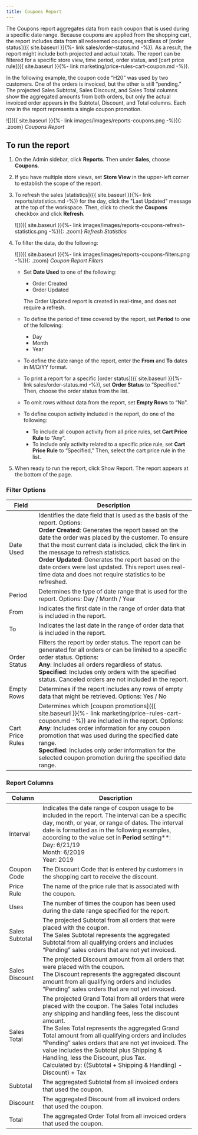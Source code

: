 ```yaml
---
title: Coupons Report
---
```


The Coupons report aggregates data from each coupon that is used during a specific date range. Because coupons are applied from the shopping cart, the report includes data from all redeemed coupons, regardless of [order status]({{ site.baseurl }}{%- link sales/order-status.md -%}). As a result, the report might include both projected and actual totals. The report can be filtered for a specific store view, time period, order status, and [cart price rule]({{ site.baseurl }}{%- link marketing/price-rules-cart-coupon.md -%}).

In the following example, the coupon code “H20” was used by two customers. One of the orders is invoiced, but the other is still “pending.” The projected Sales Subtotal, Sales Discount, and Sales Total columns show the aggregated amounts from both orders, but only the actual invoiced order appears in the Subtotal, Discount, and Total columns. Each row in the report represents a single coupon promotion.


![]({{ site.baseurl }}{%- link images/images/reports-coupons.png -%}){: .zoom}
*Coupons Report*

## To run the report

1. On the Admin sidebar, click **Reports**. Then under **Sales**, choose **Coupons**.

1. If you have multiple store views, set **Store View** in the upper-left corner to establish the scope of the report.

1. To refresh the sales [statistics]({{ site.baseurl }}{%- link reports/statistics.md -%}) for the day, click the "Last Updated" message at the top of the workspace. Then, click to check the **Coupons** checkbox and click **Refresh**.

   ![]({{ site.baseurl }}{%- link images/images/reports-coupons-refresh-statistics.png -%}){: .zoom}
   *Refresh Statistics*

1. To filter the data, do the following:

   ![]({{ site.baseurl }}{%- link images/images/reports-coupons-filters.png -%}){: .zoom}
   *Coupon Report Filters*

    * Set **Date Used** to one of the following:

        * Order Created
        * Order Updated

        The Order Updated report is created in real-time, and does not require a refresh.

    * To define the period of time covered by the report, set **Period** to one of the following:

        * Day
        * Month
        * Year

    * To define the date range of the report, enter the **From** and **To** dates in M/D/YY format.

    * To print a report for a specific [order status]({{ site.baseurl }}{%- link sales/order-status.md -%}), set **Order Status** to “Specified.” Then, choose the order status from the list.

    * To omit rows without data from the report, set **Empty Rows** to “No".

    * To define coupon activity included in the report, do one of the following:

      * To include all coupon activity from all price rules, set **Cart Price Rule** to “Any”.
      * To include only activity related to a specific price rule, set **Cart Price Rule** to “Specified,” Then, select the cart price rule in the list.

1. When ready to run the report, click <span class="btn">Show Report</span>. The report appears at the bottom of the page.

### Filter Options

|Field|Description|
|--- |--- |
|Date Used |Identifies the date field that is used as the basis of the report. Options:<br/>**Order Created**: Generates the report based on the date the order was placed by the customer. To ensure that the most current data is included, click the link in the message to refresh statistics. <br/>**Order Updated**: Generates the report based on the date orders were last updated. This report uses real-time data and does not require statistics to be refreshed.|
|Period|Determines the type of date range that is used for the report. Options: Day / Month / Year|
|From|Indicates the first date in the range of order data that is included in the report.
|To|Indicates the last date in the range of order data that is included in the report.
|Order Status|Filters the report by order status. The report can be generated for all orders or can be limited to a specific order status. Options: <br/>**Any**: Includes all orders regardless of status. <br/>**Specified**: Includes only orders with the specified status. Canceled orders are not included in the report.|
|Empty Rows|Determines if the report includes any rows of empty data that might be retrieved. Options: Yes / No|
|Cart Price Rules|Determines which [coupon promotions]({{ site.baseurl }}{%- link marketing/price-rules-cart-coupon.md -%}) are included in the report. Options:<br/>**Any**: Includes order information for any coupon promotion that was used during the specified date range.<br/>**Specified**: Includes only order information for the selected coupon promotion during the specified date range.|

### Report Columns

|Column|Description|
|--- |--- |
|Interval|Indicates the date range of coupon usage to be included in the report. The interval can be a specific day, month, or year, or range of dates. The interval date is formatted as in the following examples, according to the value set in **Period** setting**:<br/>Day: 6/21/19<br/>Month: 6/2019<br/>Year: 2019|
|Coupon Code|The Discount Code that is entered by customers in the shopping cart to receive the discount.|
|Price Rule|The name of the price rule that is associated with the coupon.
|Uses|The number of times the coupon has been used during the date range specified for the report.|
|Sales Subtotal|The projected Subtotal from all orders that were placed with the coupon. <br/>The Sales Subtotal represents the aggregated Subtotal from all qualifying orders and includes “Pending” sales orders that are not yet invoiced.|
|Sales Discount|The projected Discount amount from all orders that were placed with the coupon. <br/>The Discount represents the aggregated discount amount from all qualifying orders and includes “Pending” sales orders that are not yet invoiced.| 
|Sales Total|The projected Grand Total from all orders that were placed with the coupon. The Sales Total includes any shipping and handling fees, less the discount amount. <br/>The Sales Total represents the aggregated Grand Total amount from all qualifying orders and includes   “Pending” sales orders that are not yet invoiced. The value includes the Subtotal plus Shipping & Handling, less the Discount, plus Tax. <br/> Calculated by: ((Subtotal + Shipping & Handling) - Discount) + Tax
|Subtotal|The aggregated Subtotal from all invoiced orders that used the coupon.|
|Discount|The aggregated Discount from all invoiced orders that used the coupon.|
|Total|The aggregated Order Total from all invoiced orders that used the coupon.|
